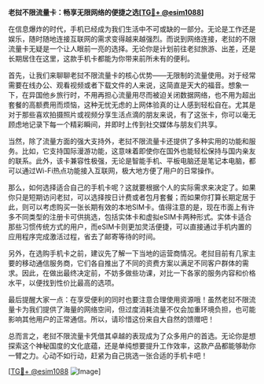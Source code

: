 **老挝不限流量卡：畅享无限网络的便捷之选[[TG💪+ @esim1088](https://t.me/s/esim1088)]**

在信息爆炸的时代，手机已经成为我们生活中不可或缺的一部分。无论是工作还是娱乐，随时随地连接互联网的需求变得越来越强烈。而说到网络连接，老挝的不限流量卡无疑是一个让人眼前一亮的选择。无论你是计划前往老挝旅游、出差，还是长期居住在这里，这款手机卡都能为你带来前所未有的便利。

首先，让我们来聊聊老挝不限流量卡的核心优势——无限制的流量使用。对于经常需要在线办公、观看视频或者下载文件的人来说，这简直是天大的福音。想象一下，在异国他乡旅行时，不用再担心流量用尽而被迫关闭数据网络，也不用为超出套餐的高额费用而烦恼，这种无忧无虑的上网体验真的让人感到轻松自在。尤其是对于那些喜欢拍摄照片或视频分享生活点滴的朋友来说，有了这张卡，你可以毫无顾虑地记录下每一个精彩瞬间，并即时上传到社交媒体与朋友们共享。

当然，除了流量方面的强大支持外，老挝不限流量卡还提供了多种实用的功能和服务。比如，它支持国际漫游功能，这意味着即使你在国外也能轻松保持与国内亲友的联系。此外，该卡兼容性极强，无论是智能手机、平板电脑还是笔记本电脑，都可以通过Wi-Fi热点功能接入互联网，极大地方便了用户的日常操作。

那么，如何选择适合自己的手机卡呢？这就要根据个人的实际需求来决定了。如果你只是短期访问老挝，可以选择按日计费或者包月套餐；而如果你打算长期定居于此，则可以考虑购买一张长期有效的本地SIM卡。值得注意的是，现在市面上有许多不同类型的注册卡可供挑选，包括实体卡和虚拟eSIM卡两种形式。实体卡适合那些习惯传统方式的用户，而eSIM卡则更加灵活便捷，可以直接通过手机内置的应用程序完成激活过程，省去了邮寄等待的时间。

另外，在选购手机卡之前，建议先了解一下当地的运营商情况。老挝目前有几家主要的移动通信服务商，它们各自推出了不同的资费方案以满足不同客户群体的需求。因此，在做出最终决定前，不妨多做些功课，对比一下各家的服务内容和价格水平，以便找到性价比最高的选项。

最后提醒大家一点：在享受便利的同时也要注意合理使用资源哦！虽然老挝不限流量卡为我们提供了海量的网络空间，但过度消耗流量不仅会加重环境负担，也可能影响其他用户的正常通信。所以，请珍惜这份来自大自然的馈赠吧！

总而言之，老挝不限流量卡凭借其卓越的表现成为了众多用户的首选。无论你是想探索这个神秘国度的文化底蕴，还是单纯想要提升工作效率，这款产品都能够助你一臂之力。心动不如行动，赶紧为自己挑选一张合适的手机卡吧！

[[TG💪+ @esim1088](https://t.me/s/esim1088) ![Image](https://i.postimg.cc/4NQfJmqS/Snipaste-2025-05-13-00-14-12.png)]
